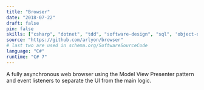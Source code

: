 ```yaml
---
title: "Browser"
date: "2018-07-22"
draft: false
pin: false
skills: ["csharp", "dotnet", "tdd", "software-design", "sql", 'object-oriented', 'linq']
source: "https://github.com/arlyon/browser"
# last two are used in schema.org/SoftwareSourceCode
language: "C#"
runtime: "C# 7"
---
```


A fully asynchronous web browser using the Model View Presenter
pattern and event listeners to separate the UI from the main logic.
